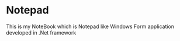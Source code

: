 # Notepad
This is my NoteBook which is Notepad like Windows Form application developed in .Net framework
